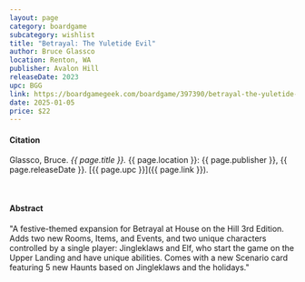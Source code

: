 ```yaml
---
layout: page
category: boardgame
subcategory: wishlist
title: "Betrayal: The Yuletide Evil"
author: Bruce Glassco
location: Renton, WA
publisher: Avalon Hill
releaseDate: 2023
upc: BGG
link: https://boardgamegeek.com/boardgame/397390/betrayal-the-yuletide-tale-evil-reigns-in-the-wynt
date: 2025-01-05
price: $22
---
```


#### Citation

Glassco, Bruce. *{{ page.title }}.* {{ page.location }}: {{ page.publisher }}, {{ page.releaseDate }}. [{{ page.upc }}]({{ page.link }}).

<br>


#### Abstract

"A festive-themed expansion for Betrayal at House on the Hill 3rd Edition. Adds two new Rooms, Items, and Events, and two unique characters controlled by a single player: Jingleklaws and Elf, who start the game on the Upper Landing and have unique abilities. Comes with a new Scenario card featuring 5 new Haunts based on Jingleklaws and the holidays."
